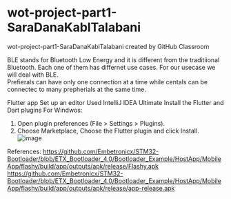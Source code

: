 # wot-project-part1-SaraDanaKablTalabani
wot-project-part1-SaraDanaKablTalabani created by GitHub Classroom

BLE stands for Bluetooth Low Energy and it is different from the traditiional Bluetooth.
Each one of them has differnet use cases. For our usecase we will deal with BLE.  
Prefierals can have only one connection at a time while centals can be connectec to many prepherials at the same time.


Flutter app
Set up an editor
Used IntelliJ IDEA Ultimate
Install the Flutter and Dart plugins
For Windwos:
1. Open plugin preferences (File > Settings > Plugins).
2. Choose Marketplace, Choose the Flutter plugin and click Install.
![image](https://user-images.githubusercontent.com/101463904/184498496-c657ee5d-c020-45fb-bd2e-5b0720700bd1.png)


References:
https://github.com/Embetronicx/STM32-Bootloader/blob/ETX_Bootloader_4.0/Bootloader_Example/HostApp/MobileApp/flashy/build/app/outputs/apk/release/Flashy.apk
https://github.com/Embetronicx/STM32-Bootloader/blob/ETX_Bootloader_4.0/Bootloader_Example/HostApp/MobileApp/flashy/build/app/outputs/apk/release/app-release.apk

